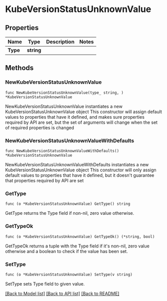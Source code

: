# KubeVersionStatusUnknownValue

## Properties

Name | Type | Description | Notes
------------ | ------------- | ------------- | -------------
**Type** | **string** |  | 

## Methods

### NewKubeVersionStatusUnknownValue

`func NewKubeVersionStatusUnknownValue(type_ string, ) *KubeVersionStatusUnknownValue`

NewKubeVersionStatusUnknownValue instantiates a new KubeVersionStatusUnknownValue object
This constructor will assign default values to properties that have it defined,
and makes sure properties required by API are set, but the set of arguments
will change when the set of required properties is changed

### NewKubeVersionStatusUnknownValueWithDefaults

`func NewKubeVersionStatusUnknownValueWithDefaults() *KubeVersionStatusUnknownValue`

NewKubeVersionStatusUnknownValueWithDefaults instantiates a new KubeVersionStatusUnknownValue object
This constructor will only assign default values to properties that have it defined,
but it doesn't guarantee that properties required by API are set

### GetType

`func (o *KubeVersionStatusUnknownValue) GetType() string`

GetType returns the Type field if non-nil, zero value otherwise.

### GetTypeOk

`func (o *KubeVersionStatusUnknownValue) GetTypeOk() (*string, bool)`

GetTypeOk returns a tuple with the Type field if it's non-nil, zero value otherwise
and a boolean to check if the value has been set.

### SetType

`func (o *KubeVersionStatusUnknownValue) SetType(v string)`

SetType sets Type field to given value.



[[Back to Model list]](../README.md#documentation-for-models) [[Back to API list]](../README.md#documentation-for-api-endpoints) [[Back to README]](../README.md)


